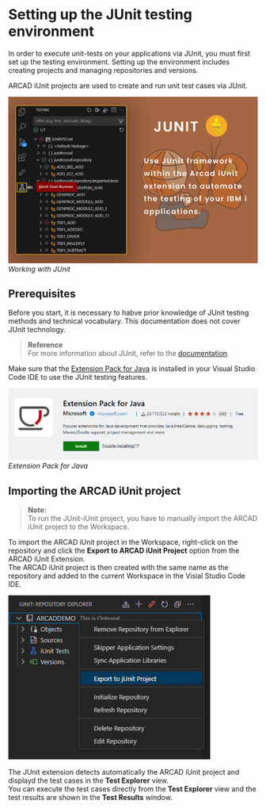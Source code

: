 # Setting up the JUnit testing environment

In order to execute unit-tests on your applications via JUnit, you must first set up the testing environment. Setting up the environment includes creating projects and managing repositories and versions.

ARCAD iUnit projects are used to create and run unit test cases via JUnit.

![junit-image](./../../media/junit.png)  
_Working with JUnit_

## Prerequisites
Before you start, it is necessary to habve prior knowledge of JUnit testing methods and technical vocabulary. This documentation does not cover JUnit technology.

> **Reference**  
For more information about JUnit, refer to the [documentation](https://help-arcad-iunit.arcadsoftware.com/Topics/JUnit/JUnit-Intro.html).

Make sure that the [Extension Pack for Java](https://marketplace.visualstudio.com/items?itemName=vscjava.vscode-java-pack) is installed in your Visual Studio Code IDE to use the JUnit testing features.

![extension-image](./../../media/extension-pack-for-java.png)  
_Extension Pack for Java_

## Importing the ARCAD iUnit project

> **Note:**  
To run the JUnit-iUnit project, you have to manually import the ARCAD iUnit project to the Workspace.

To import the ARCAD iUnit project in the Workspace, right-click on the repository and click the **Export to ARCAD iUnit Project** option from the ARCAD iUnit Extension.  
The ARCAD iUnit project is then created with the same name as the repository and added to the current Workspace in the Visial Studio Code IDE.

![export-to-iunit-project-image](./../../media/junit-export-to-iunit-project.png)

The JUnit extension detects automatically the ARCAD iUnit project and displayd the test cases in the **Test Explorer** view.  
You can execute the test cases directly from the **Test Explorer** view and the test results are shown in the **Test Results** window.









